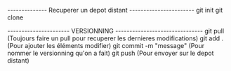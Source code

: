 
-------------- Recuperer un depot distant -----------------------
git init
git clone

---------------------- VERSIONNING -------------------------------
git pull (Toujours faire un pull pour recuperer les dernieres modifications)
git add . (Pour ajouter les éléments modifier)
git commit -m "message" (Pour nommer le versionning qu'on a fait)
git push (Pour envoyer sur le depot distant)
